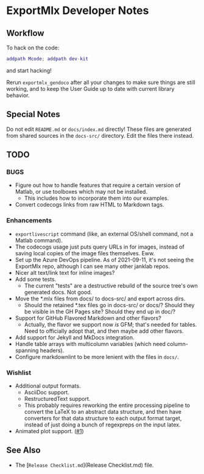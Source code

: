 # ExportMlx Developer Notes

## Workflow

To hack on the code:

```matlab
addpath Mcode; addpath dev-kit
```

and start hacking!

Rerun `exportmlx_gendoco` after all your changes to make sure things are still working, and to keep the User Guide up to date with current library behavior.

## Special Notes

Do not edit `README.md` or `docs/index.md` directly! These files are generated from shared sources in the `docs-src/` directory. Edit the files there instead.

## TODO

### BUGS

* Figure out how to handle features that require a certain version of Matlab, or use toolboxes which may not be installed.
  * This includes how to incorporate them into our examples.
* Convert codecogs links from raw HTML to Markdown tags.

### Enhancements

* `exportlivescript` command (like, an external OS/shell command, not a Matlab command).
* The codecogs usage just puts query URLs in for images, instead of saving local copies of the image files themselves. Eww.
* Set up the Azure DevOps pipeline. As of 2021-09-11, it's not seeing the ExportMlx repo, although I can see many other janklab repos.
* Nicer alt text/link text for inline images?
* Add some tests.
  * The current "tests" are a destructive rebuild of the source tree's own generated docs. Not good.
* Move the *.mlx files from docs/ to docs-src/ and export across dirs.
  * Should the retained *.tex files go in docs-src/ or docs/? Should they be visible in the GH Pages site? Should they end up in doc/?
* Support for GitHub Flavored Markdown and other flavors?
  * Actually, the flavor we support now _is_ GFM; that's needed for tables. Need to officially adopt that, and then maybe add other flavors.
* Add support for Jekyll and MkDocs integration.
* Handle table arrays with multicolumn variables (which need column-spanning headers).
* Configure markdownlint to be more lenient with the files in `docs/`.

### Wishlist

* Additional output formats.
  * AsciiDoc support.
  * RestructuredText support.
  * This probably requires reworking the entire processing pipeline to convert the LaTeX to an abstract data structure, and then have converters for that data structure to each output format target, instead of just doing a bunch of regexpreps on the input latex.
* Animated plot support. ([#1](https://github.com/janklab/ExportMlx/issues/1))

## See Also

* The [`Release Checklist.md`](Release Checklist.md) file.
